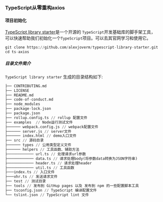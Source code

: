### TypeScript从零重构axios

#### 项目初始化


[TypeScript library starter](https://github.com/alexjoverm/typescript-library-starter.git)是一个开源的 `TypeScript`开发基础库的脚手架工具，可以快速帮助我们初始化一个`TypeScript`项目。可以去其官网学习和使用它。

```python
git clone https://github.com/alexjoverm/typescript-library-starter.git ts-axios
cd ts-axios
```

##### 目录文件简介

`TypeScript library starter` 生成的目录结构如下: 

```python
├── CONTRIBUTING.md
├── LICENSE 
├── README.md
├── code-of-conduct.md
├── node_modules
├── package-lock.json
├── package.json
├── rollup.config.ts // rollup 配置文件
├── examples  // Node运行测试文件
├────── webpack.config.js // webpack配置文件
├────── server.js // server文件
├────── index.html // demo入口文件
├── src // 源码目录
├────── types // 公用类型定义文件
├────── helpers // 工具函数、辅助方法
├──────────── url.ts // 处理请求url参数
├──────────── data.ts // 请求处理body(将参数data转换为JSON字符串)
├──────────── header.ts // 请求处理header
├──────────── util.ts // 工具函数
├───index.ts // 入口文件
├───xhr.ts // 发送请求文件
├── test // 测试目录
├── tools // 发布到 GitHup pages 以及 发布到 npm 的一些配置脚本工具
├── tsconfig.json // TypeScript 编译配置文件
└── tslint.json // TypeScript lint 文件
```